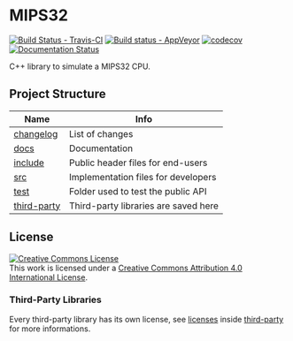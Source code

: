# MIPS32

[![Build Status - Travis-CI](https://travis-ci.org/famastefano/MIPS32.svg?branch=develop)](https://travis-ci.org/famastefano/MIPS32)
[![Build status - AppVeyor](https://ci.appveyor.com/api/projects/status/r4pgby80gsidb69x/branch/develop?svg=true)](https://ci.appveyor.com/project/famastefano/mips32/branch/master)
[![codecov](https://codecov.io/gh/famastefano/MIPS32/branch/develop/graph/badge.svg)](https://codecov.io/gh/famastefano/MIPS32)
[![Documentation Status](//readthedocs.org/projects/mips32/badge/?version=latest)](https://mips32.readthedocs.io/en/latest/?badge=latest)

C++ library to simulate a MIPS32 CPU.

## Project Structure

|Name|Info|
|---|---|
|[changelog](changelog.md)|List of changes|
|[docs](docs)|Documentation|
|[include](include)|Public header files for end-users|
|[src](src)|Implementation files for developers|
|[test](src)|Folder used to test the public API|
|[third-party](third-party)|Third-party libraries are saved here|

## License

<a rel="license" href="http://creativecommons.org/licenses/by/4.0/"><img alt="Creative Commons License" style="border-width:0" src="https://i.creativecommons.org/l/by/4.0/88x31.png" /></a><br />This work is licensed under a <a rel="license" href="http://creativecommons.org/licenses/by/4.0/">Creative Commons Attribution 4.0 International License</a>.

### Third-Party Libraries

Every third-party library has its own license, see [licenses](third-party/licenses.md) inside [third-party](third-party) for more informations.
